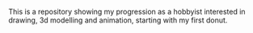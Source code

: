 This is a repository showing my progression as a hobbyist interested in drawing, 3d modelling and animation, starting with my first donut.
